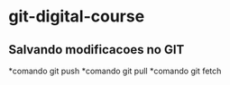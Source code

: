 # git-digital-course
## Salvando modificacoes no GIT

*comando git push
*comando git pull
*comando git fetch
